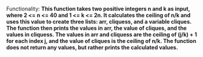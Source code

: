 Functionality: **This function takes two positive integers n and k as input, where 2 <= n <= 40 and 1 <= k <= 2n. It calculates the ceiling of n/k and uses this value to create three lists: arr, cliquess, and a variable cliques. The function then prints the values in arr, the value of cliques, and the values in cliquess. The values in arr and cliquess are the ceiling of (j/k) + 1 for each index j, and the value of cliques is the ceiling of n/k. The function does not return any values, but rather prints the calculated values.**